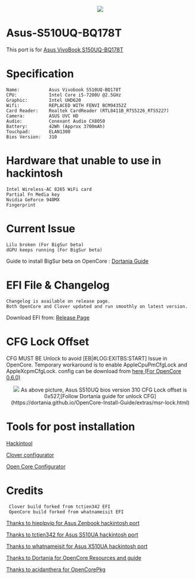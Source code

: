 <p align="center">
<img src="https://i.imgur.com/piJu4XY.png")
    </p>


# Asus-S510UQ-BQ178T   
This port is for [Asus VivoBook S150UQ-BQ178T](https://www.notebookcheck.net/Asus-VivoBook-S15-S510UQ-BQ178T.294032.0.html)


# Specification

    Name:           Asus Vivobook S510UQ-BQ178T
    CPU:            Intel Core i5-7200U @2.5GHz
    Graphic:        Intel UHD620
    Wifi:           REPLACED WITH FENVI BCM94352Z 
    Card Reader:    Realtek CardReader (RTL8411B_RTS5226_RTS5227)
    Camera:         ASUS UVC HD
    Audio:          Conexant Audio CX8050
    Battery:        42Wh (Approx 3700mAh)
    Touchpad:       ELAN1300
    Bios Version:   310
    

# Hardware that unable to use in hackintosh
   
    Intel Wireless-AC 8265 WiFi card 
    Partial Fn Media key
    Nvidia GeForce 940MX 
    Fingerprint
    
# Current Issue 
    Lilu broken (For BigSur beta)
    dGPU keeps running (For BigSur beta)
Guide to install BigSur beta on OpenCore : [Dortania Guide](dortania.github.io/OpenCore-Install-Guide/)

# EFI File & Changelog

    Changelog is available on release page. 
    Both OpenCore and Clover updated and run smoothly on latest version. 

Download EFI from: [Release Page](https://github.com/JoK3rLeE/Asus-S510UQ-BQ178T/releases)

    
# CFG Lock Offset
CFG MUST BE Unlock to avoid [EB|#LOG:EXITBS:START] Issue in OpenCore. 
Temporary workaround is to enable AppleCpuPmCfgLock and AppleXcpmCfgLock. config can be download from [here (For OpenCore 0.6.0)](https://github.com/JoK3rLeE/Asus-S510UQ-BQ178T/releases/download/v2/config.plist)

<p align="center">
<img src="https://i.imgur.com/S4Repod.png")
    </p>
As above picture, Asus S510UQ bios version 310 CFG Lock offset is 0x527,[Follow Dortania guide for unlock CFG](https://dortania.github.io/OpenCore-Install-Guide/extras/msr-lock.html)
    
# Tools for post installation 

[Hackintool](https://github.com/headkaze/Hackintool)

[Clover configurator](https://mackie100projects.altervista.org/download-clover-configurator/)

[Open Core Configurator](https://mackie100projects.altervista.org/download-opencore-configurator/)

# Credits 
     Clover build forked from tctien342 EFI 
     OpenCore build forked from whatnameisit EFI

[Thanks to hieplpvip for Asus Zenbook hackintosh port](https://github.com/hieplpvip/ASUS-ZENBOOK-HACKINTOSH)

[Thanks to tctien342 for Asus S510UA hackintosh port](https://github.com/tctien342/Asus-Vivobook-S510UA-Hackintosh)

[Thanks to whatnameisit for Asus X510UA hackintosh port](https://github.com/whatnameisit/Asus-Vivobook-X510UA-BQ490-Catalina-10.15.3-Hackintosh)

[Thanks to Dortania for OpenCore Resources and guide](https://github.com/dortania)

[Thanks to acidanthera for OpenCorePkg](https://github.com/acidanthera/OpenCorePkg)


